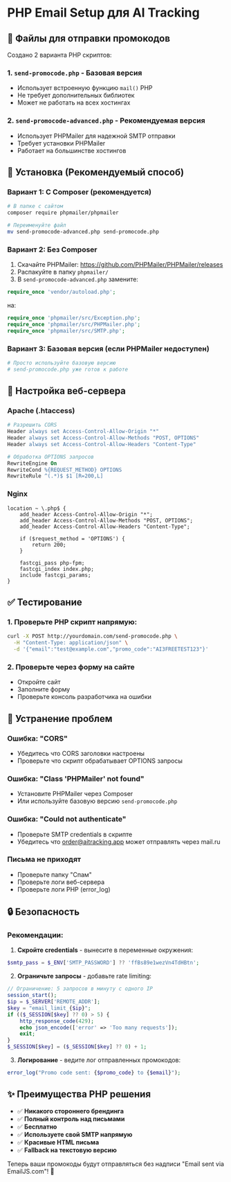 # PHP Email Setup для AI Tracking

## 📁 Файлы для отправки промокодов

Создано 2 варианта PHP скриптов:

### 1. `send-promocode.php` - Базовая версия
- Использует встроенную функцию `mail()` PHP
- Не требует дополнительных библиотек
- Может не работать на всех хостингах

### 2. `send-promocode-advanced.php` - Рекомендуемая версия
- Использует PHPMailer для надежной SMTP отправки
- Требует установки PHPMailer
- Работает на большинстве хостингов

## 🚀 Установка (Рекомендуемый способ)

### Вариант 1: С Composer (рекомендуется)
```bash
# В папке с сайтом
composer require phpmailer/phpmailer

# Переименуйте файл
mv send-promocode-advanced.php send-promocode.php
```

### Вариант 2: Без Composer
1. Скачайте PHPMailer: https://github.com/PHPMailer/PHPMailer/releases
2. Распакуйте в папку `phpmailer/`
3. В `send-promocode-advanced.php` замените:
```php
require_once 'vendor/autoload.php';
```
на:
```php
require_once 'phpmailer/src/Exception.php';
require_once 'phpmailer/src/PHPMailer.php';
require_once 'phpmailer/src/SMTP.php';
```

### Вариант 3: Базовая версия (если PHPMailer недоступен)
```bash
# Просто используйте базовую версию
# send-promocode.php уже готов к работе
```

## 🔧 Настройка веб-сервера

### Apache (.htaccess)
```apache
# Разрешить CORS
Header always set Access-Control-Allow-Origin "*"
Header always set Access-Control-Allow-Methods "POST, OPTIONS"
Header always set Access-Control-Allow-Headers "Content-Type"

# Обработка OPTIONS запросов
RewriteEngine On
RewriteCond %{REQUEST_METHOD} OPTIONS
RewriteRule ^(.*)$ $1 [R=200,L]
```

### Nginx
```nginx
location ~ \.php$ {
    add_header Access-Control-Allow-Origin "*";
    add_header Access-Control-Allow-Methods "POST, OPTIONS";
    add_header Access-Control-Allow-Headers "Content-Type";
    
    if ($request_method = 'OPTIONS') {
        return 200;
    }
    
    fastcgi_pass php-fpm;
    fastcgi_index index.php;
    include fastcgi_params;
}
```

## ✅ Тестирование

### 1. Проверьте PHP скрипт напрямую:
```bash
curl -X POST http://yourdomain.com/send-promocode.php \
  -H "Content-Type: application/json" \
  -d '{"email":"test@example.com","promo_code":"AI3FREETEST123"}'
```

### 2. Проверьте через форму на сайте
- Откройте сайт
- Заполните форму
- Проверьте консоль разработчика на ошибки

## 🐛 Устранение проблем

### Ошибка: "CORS"
- Убедитесь что CORS заголовки настроены
- Проверьте что скрипт обрабатывает OPTIONS запросы

### Ошибка: "Class 'PHPMailer' not found"
- Установите PHPMailer через Composer
- Или используйте базовую версию `send-promocode.php`

### Ошибка: "Could not authenticate"
- Проверьте SMTP credentials в скрипте
- Убедитесь что order@aitracking.app может отправлять через mail.ru

### Письма не приходят
- Проверьте папку "Спам"
- Проверьте логи веб-сервера
- Проверьте логи PHP (error_log)

## 🔒 Безопасность

### Рекомендации:
1. **Скройте credentials** - вынесите в переменные окружения:
```php
$smtp_pass = $_ENV['SMTP_PASSWORD'] ?? 'ffBs89e1wezVn4TdHBtn';
```

2. **Ограничьте запросы** - добавьте rate limiting:
```php
// Ограничение: 5 запросов в минуту с одного IP
session_start();
$ip = $_SERVER['REMOTE_ADDR'];
$key = "email_limit_{$ip}";
if (($_SESSION[$key] ?? 0) > 5) {
    http_response_code(429);
    echo json_encode(['error' => 'Too many requests']);
    exit;
}
$_SESSION[$key] = ($_SESSION[$key] ?? 0) + 1;
```

3. **Логирование** - ведите лог отправленных промокодов:
```php
error_log("Promo code sent: {$promo_code} to {$email}");
```

## ✨ Преимущества PHP решения

- ✅ **Никакого стороннего брендинга**
- ✅ **Полный контроль над письмами**  
- ✅ **Бесплатно**
- ✅ **Используете свой SMTP напрямую**
- ✅ **Красивые HTML письма**
- ✅ **Fallback на текстовую версию**

Теперь ваши промокоды будут отправляться без надписи "Email sent via EmailJS.com"! 🎉 